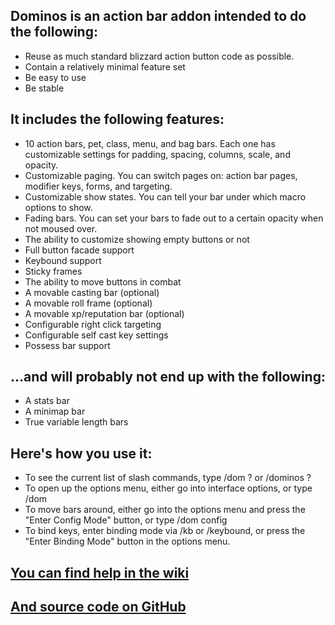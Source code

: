 ## Dominos is an action bar addon intended to do the following:

* Reuse as much standard blizzard action button code as possible.
* Contain a relatively minimal feature set
* Be easy to use
* Be stable

## It includes the following features:

* 10 action bars, pet, class, menu, and bag bars. Each one has customizable settings for padding, spacing, columns, scale, and opacity.
* Customizable paging. You can switch pages on: action bar pages, modifier keys, forms, and targeting.
* Customizable show states. You can tell your bar under which macro options to show.
* Fading bars. You can set your bars to fade out to a certain opacity when not moused over.
* The ability to customize showing empty buttons or not
* Full button facade support
* Keybound support
* Sticky frames
* The ability to move buttons in combat
* A movable casting bar (optional)
* A movable roll frame (optional)
* A movable xp/reputation bar (optional)
* Configurable right click targeting
* Configurable self cast key settings
* Possess bar support

## ...and will probably not end up with the following:

* A stats bar
* A minimap bar
* True variable length bars

## Here's how you use it:

* To see the current list of slash commands, type /dom ? or /dominos ?
* To open up the options menu, either go into interface options, or type /dom
* To move bars around, either go into the options menu and press the "Enter Config Mode" button, or type /dom config
* To bind keys, enter binding mode via /kb or /keybound, or press the "Enter Binding Mode" button in the options menu.

## [You can find help in the wiki](http://code.google.com/p/tullamods/wiki/Dominos)

## [And source code on GitHub](http://github.com/Tuller/Dominos)
